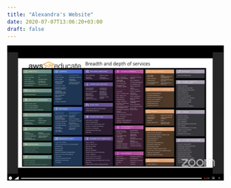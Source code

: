 ```yaml
---
title: "Alexandra's Website"
date: 2020-07-07T13:06:20+03:00
draft: false
---
```


![screenshot](screenshot.png)
